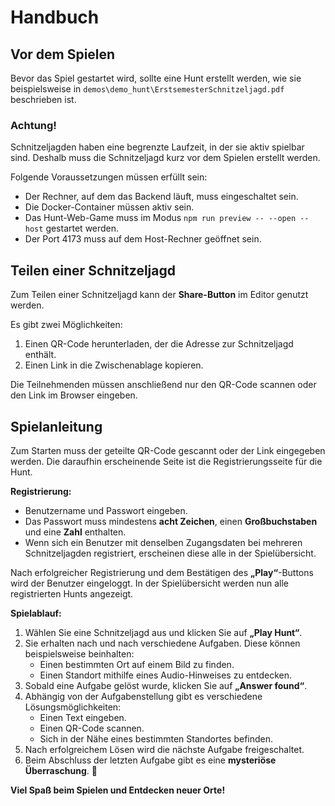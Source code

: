 # Handbuch

## Vor dem Spielen
Bevor das Spiel gestartet wird, sollte eine Hunt erstellt werden, wie sie beispielsweise in `demos\demo_hunt\ErstsemesterSchnitzeljagd.pdf` beschrieben ist.

### Achtung!
Schnitzeljagden haben eine begrenzte Laufzeit, in der sie aktiv spielbar sind. Deshalb muss die Schnitzeljagd kurz vor dem Spielen erstellt werden.

Folgende Voraussetzungen müssen erfüllt sein:
- Der Rechner, auf dem das Backend läuft, muss eingeschaltet sein.
- Die Docker-Container müssen aktiv sein.
- Das Hunt-Web-Game muss im Modus `npm run preview -- --open --host` gestartet werden.
- Der Port 4173 muss auf dem Host-Rechner geöffnet sein.

## Teilen einer Schnitzeljagd
Zum Teilen einer Schnitzeljagd kann der **Share-Button** im Editor genutzt werden.

Es gibt zwei Möglichkeiten:
1. Einen QR-Code herunterladen, der die Adresse zur Schnitzeljagd enthält.
2. Einen Link in die Zwischenablage kopieren.

Die Teilnehmenden müssen anschließend nur den QR-Code scannen oder den Link im Browser eingeben.

## Spielanleitung
Zum Starten muss der geteilte QR-Code gescannt oder der Link eingegeben werden. Die daraufhin erscheinende Seite ist die Registrierungsseite für die Hunt.

**Registrierung:**
- Benutzername und Passwort eingeben.
- Das Passwort muss mindestens **acht Zeichen**, einen **Großbuchstaben** und eine **Zahl** enthalten.
- Wenn sich ein Benutzer mit denselben Zugangsdaten bei mehreren Schnitzeljagden registriert, erscheinen diese alle in der Spielübersicht.

Nach erfolgreicher Registrierung und dem Bestätigen des **„Play“**-Buttons wird der Benutzer eingeloggt. In der Spielübersicht werden nun alle registrierten Hunts angezeigt.

**Spielablauf:**
1. Wählen Sie eine Schnitzeljagd aus und klicken Sie auf **„Play Hunt“**.
2. Sie erhalten nach und nach verschiedene Aufgaben. Diese können beispielsweise beinhalten:
   - Einen bestimmten Ort auf einem Bild zu finden.
   - Einen Standort mithilfe eines Audio-Hinweises zu entdecken.
3. Sobald eine Aufgabe gelöst wurde, klicken Sie auf **„Answer found“**.
4. Abhängig von der Aufgabenstellung gibt es verschiedene Lösungsmöglichkeiten:
   - Einen Text eingeben.
   - Einen QR-Code scannen.
   - Sich in der Nähe eines bestimmten Standortes befinden.
5. Nach erfolgreichem Lösen wird die nächste Aufgabe freigeschaltet.
6. Beim Abschluss der letzten Aufgabe gibt es eine **mysteriöse Überraschung**. 🎉

**Viel Spaß beim Spielen und Entdecken neuer Orte!**

